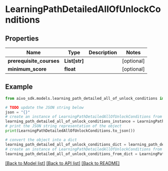 # LearningPathDetailedAllOfUnlockConditions

## Properties

Name | Type | Description | Notes
------------ | ------------- | ------------- | -------------
**prerequisite_courses** | **List[str]** |  | [optional]
**minimum_score** | **float** |  | [optional]

## Example

```python
from aivo_sdk.models.learning_path_detailed_all_of_unlock_conditions import LearningPathDetailedAllOfUnlockConditions

# TODO update the JSON string below
json = "{}"
# create an instance of LearningPathDetailedAllOfUnlockConditions from a JSON string
learning_path_detailed_all_of_unlock_conditions_instance = LearningPathDetailedAllOfUnlockConditions.from_json(json)
# print the JSON string representation of the object
print(LearningPathDetailedAllOfUnlockConditions.to_json())

# convert the object into a dict
learning_path_detailed_all_of_unlock_conditions_dict = learning_path_detailed_all_of_unlock_conditions_instance.to_dict()
# create an instance of LearningPathDetailedAllOfUnlockConditions from a dict
learning_path_detailed_all_of_unlock_conditions_from_dict = LearningPathDetailedAllOfUnlockConditions.from_dict(learning_path_detailed_all_of_unlock_conditions_dict)
```

[[Back to Model list]](../README.md#documentation-for-models) [[Back to API list]](../README.md#documentation-for-api-endpoints) [[Back to README]](../README.md)
